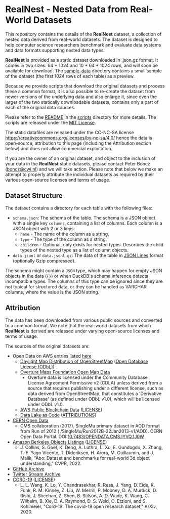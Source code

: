 # RealNest - Nested Data from Real-World Datasets

This repository contains the details of the **RealNest** dataset, a collection of nested data derived from real-world datasets.
The dataset is designed to help computer science researchers benchmark and evaluate data systems and data formats supporting 
nested data types.

**RealNest** is provided as a static dataset downloaded in .json.gz format. 
It comes in two sizes: 64 * 1024 and 10 * 64 * 1024 rows, and will soon be available for download.
The [sample-data](sample-data) directory contains a small sample of the dataset (the first 1024 rows of each table) as a
preview.

Because we provide scripts that download the original datasets and process these a common format, it is also possible to 
re-create the dataset from newer versions of the underlying data and also enlarge it, since even the larger of the two 
statically downloadable datasets, contains only a part of each of the original data sources.

Please refer to the [README](scripts/README.md) in the [scripts](scripts) directory for more details.
The scripts are released under the [MIT License](LICENSE).

The static datafiles are released under the CC-NC-SA license https://creativecommons.org/licenses/by-nc-sa/4.0/
hence the data is open-source, attribution to this page (including the Attribution section below) and does not
allow commercial exploitation.

If you are the owner of an original dataset, and object to the inclusion of your data in the **RealNest** static datasets, 
please contact Peter Boncz (boncz@cwi.nl) and we will take action. Please note that below we make an attempt to 
properly attribute the individual datasets as required by their various open-source licenses and terms of usage.

## Dataset Structure

The dataset contains a directory for each table with the following files:

- `schema.json`: The schema of the table. The schema is a JSON object with a single key `columns`, containing a list of
  columns. Each column is a JSON object with 2 or 3 keys:
    - `name` - The name of the column as a string.
    - `type` - The type of the column as a string.
    - `children` - Optional, only exists for nested types. Describes the child types of the nested type as a list of
      column objects.
- `data.jsonl` or `data.jsonl.gz`: The data of the table in [JSON Lines](https://jsonlines.org/) format (optionally
  Gzip compressed).

The schema might contain a `JSON` type, which may happen for empty JSON objects in the data (`{}`) or when DuckDB's
schema inference detects incompatible types. The columns of this type can be ignored since they are not typical for
structured data, or they can be handled as VARCHAR columns, where the value is the JSON string.

## Attribution

The data has been downloaded from various public sources and converted to a common format. We note that the real-world
datasets from which **RealNest** is derived are released under varying open-source licenses and terms of usage.

The sources of the original datasets are:

- Open Data on AWS entries listed [here](scripts/parquet_metadata.json)
    - [Daylight Map Distribution of OpenStreetMap](https://registry.opendata.aws/daylight-osm/) ([Open Database License (ODbL)](https://opendatacommons.org/licenses/odbl/1-0/))
    - [Overture Maps Foundation Open Map Data](https://registry.opendata.aws/overture/)
        - Overture data is licensed under the Community Database License Agreement Permissive v2 (CDLA) unless derived
          from a source that requires publishing under a different license, such as data derived from OpenStreetMap,
          that constitutes a 'Derivative Database' (as defined under ODbL v1.0), which will be licensed under ODbL v1.0.
    - [AWS Public Blockchain Data](https://registry.opendata.aws/aws-public-blockchain/) ([LICENSE](https://github.com/aws-solutions-library-samples/guidance-for-digital-assets-on-aws/blob/main/LICENSE))
    - [Data Lake as Code](https://github.com/aws-samples/data-lake-as-code) ([ATTRIBUTIONS](https://github.com/aws-samples/data-lake-as-code/blob/roda/docs/roda_attributions.txt))
- [CERN Open Data](https://opendata.cern.ch/record/6021)
    - CMS collaboration (2017). SingleMu primary dataset in AOD format from Run of 2012 (
      /SingleMu/Run2012B-22Jan2013-v1/AOD). CERN Open Data Portal.
      DOI:[10.7483/OPENDATA.CMS.IYVQ.1J0W](http://doi.org/10.7483/OPENDATA.CMS.IYVQ.1J0W)
- [Amazon Berkeley Objects Listings](https://amazon-berkeley-objects.s3.us-east-1.amazonaws.com/index.html) ([LICENSE](https://amazon-berkeley-objects.s3.us-east-1.amazonaws.com/LICENSE-CC-BY-4.0.txt))
    - J. Collins, S. Goel, K. Deng, A. Luthra, L. Xu, E. Gundogdu, X. Zhang, T. F. Yago
      Vicente, T. Dideriksen, H. Arora, M. Guillaumin, and J. Malik, "Abo: Dataset and
      benchmarks for real-world 3d object understanding," CVPR, 2022.
- [GitHub Archive](https://www.gharchive.org/)
- [Twitter Stream Archive](https://archive.org/details/twitterstream)
- [CORD-19](https://allenai.org/data/cord-19) ([LICENSE](https://ai2-semanticscholar-cord-19.s3-us-west-2.amazonaws.com/2020-03-13/COVID.DATA.LIC.AGMT.pdf))
    - L. L. Wang, K. Lo, Y. Chandrasekhar, R. Reas, J. Yang, D. Eide, K. Funk, R. M.
      Kinney, Z. Liu, W. Merrill, P. Mooney, D. A. Murdick, D. Rishi, J. Sheehan, Z. Shen,
      B. Stilson, A. D. Wade, K. Wang, C. Wilhelm, B. Xie, D. A. Raymond, D. S. Weld,
      O. Etzioni, and S. Kohlmeier, "Cord-19: The covid-19 open research dataset," ArXiv, 2020.


